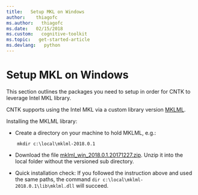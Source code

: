 ```yaml
---
title:   Setup MKL on Windows
author:    thiagofc
ms.author:   thiagofc
ms.date:   02/15/2018
ms.custom:   cognitive-toolkit
ms.topic:   get-started-article
ms.devlang:   python
---
```


# Setup MKL on Windows

This section outlines the packages you need to setup in order for CNTK to leverage Intel MKL library.

CNTK supports using the Intel MKL via a custom library version [MKLML](https://github.com/01org/mkl-dnn/releases).

Installing the MKLML library: 

* Create a directory on your machine to hold MKLML, e.g.:

```
    mkdir c:\local\mklml-2018.0.1
```

* Download the file [mklml_win_2018.0.1.20171227.zip](https://github.com/01org/mkl-dnn/releases/download/v0.12/mklml_win_2018.0.1.20171227.zip). Unzip it into the local folder without the versioned sub directory.

* Quick installation check: If you followed the instruction above and used the same paths, the command `dir c:\local\mklml-2018.0.1\lib\mklml.dll` will succeed.
